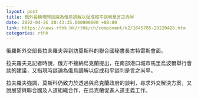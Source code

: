```yaml
---
layout: post
title: 俄外長稱現時談論為俄烏調解以促成和平談判是言之尚早
date: 2022-04-26 20:43:35.000000000 +08:00
link: https://news.rthk.hk/rthk/ch/component/k2/1645785-20220426.htm
categories: rthk
---
```


俄羅斯外交部長拉夫羅夫與到訪莫斯科的聯合國秘書長古特雷斯會面。

拉夫羅夫見記者時說，俄方不接納烏克蘭提出，在南部港口城市馬里烏波爾舉行會談的建議，又指現時談論為俄烏調解以促成和平談判是言之尚早。

拉夫羅夫強調，莫斯科仍致力於透過與烏克蘭政府的談判，尋求外交解決方案，又說展望與聯合國及人道組織合作，在烏克蘭促進人道主義工作。
